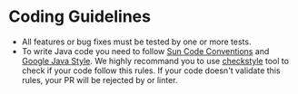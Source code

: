 # Coding Guidelines

- All features or bug fixes must be tested by one or more tests.
- To write Java code you need to follow [Sun Code Conventions](https://checkstyle.org/styleguides/sun-code-conventions-19990420/CodeConvTOC.doc.html) and [Google Java Style](https://checkstyle.sourceforge.io/styleguides/google-java-style-20180523/javaguide.html). 
We highly recommand you to use [checkstyle](https://github.com/checkstyle/checkstyle) tool to check if your code follow this rules.
If your code doesn't validate this rules, your PR will be rejected by or linter.